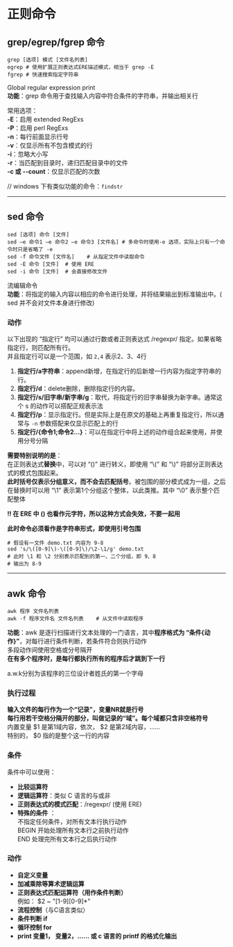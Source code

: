 # 正则命令
## grep/egrep/fgrep 命令
``` Shell
grep [选项] 模式 [文件名列表]
egrep # 使用扩展正则表达式ERE描述模式，相当于 grep -E  
fgrep # 快速搜索指定字符串  
```
Global regular expression print  
**功能**：grep 命令用于查找输入内容中符合条件的字符串，并输出相关行 

常用选项：  
**-E**：启用 extended RegExs  
**-P**：启用 perl RegExs  
**-n**：每行前面显示行号  
**-v**：仅显示所有不包含模式的行  
**-i**：忽略大小写  
**-r**：当匹配到目录时，递归匹配目录中的文件  
**-c 或 --count**：仅显示匹配的次数  

// windows 下有类似功能的命令：`findstr`  

---------------

## sed 命令
``` Shell
sed [选项] 命令 [文件]
sed –e 命令1 –e 命令2 –e 命令3 [文件名] # 多命令时使用-e 选项，实际上只有一个命令时只是省略了 -e
sed -f 命令文件 [文件名]    # 从指定文件中读取命令
sed -E 命令 [文件]  # 使用 ERE
sed -i 命令 [文件]  # 会直接修改文件
```
流编辑命令  
**功能**：将指定的输入内容以相应的命令进行处理，并将结果输出到标准输出中。( sed 并不会对文件本身进行修改)  


### 动作
以下出现的 “指定行” 均可以通过行数或者正则表达式 /regexpr/ 指定。如果省略指定行，则匹配所有行。  
并且指定行可以是一个范围，如 `2,4` 表示2、3、4行
1. **指定行/a字符串**：append新增，在指定行的后新增一行内容为指定字符串的行。
2. **指定行/d**：delete删除，删除指定行的内容。 
3. **指定行/s/旧字串/新字串/g**：取代，将指定行的旧字串替换为新字串。通常这个 s 的动作可以搭配正规表示法  
4. **指定行/p**：显示指定行。但是实际上是在原文的基础上再重复指定行，所以通常与 `-n` 参数搭配来仅显示匹配上的行  
5. **指定行/{命令1;命令2...}**：可以在指定行中将上述的动作组合起来使用，并使用分号分隔  

**需要特别说明的是**：  
在正则表达式**替换**中，可以对 “()” 进行转义，即使用 “\\(” 和 “\\)” 将部分正则表达式的模式包围起来。  
**此时括号仅表示分组意义，而不会去匹配括号**。被包围的部分模式成为一组，之后在替换时可以用 “\1” 表示第1个分组这个整体，以此类推。其中 “\0” 表示整个匹配整体  

**!! 在 ERE 中 () 也看作元字符，所以这种方式会失效，不要一起用**  

**此时命令必须看作是字符串形式，即使用引号包围**  
``` Shell
# 假设有一文件 demo.txt 内容为 9-8
sed 's/\([0-9]\)-\([0-9]\)/\2-\1/g' demo.txt
# 此时 \1 和 \2 分别表示匹配到的第一、二个分组，即 9、8
# 输出为 8-9
```

<!-- 先掌握以上三种吧
1. **c**：取代， c 的后面可以接字串，这些字串可以取代 n1,n2 之间的行  
2. **i**：insert插入， i 的后面可以接字串，而这些字串会在新的一行出现(目前的上一行)  
-->

-----------

## awk 命令
``` Shell
awk 程序 文件名列表
awk -f 程序文件名 文件名列表    # 从文件中读取程序
```
**功能**：awk 是逐行扫描进行文本处理的一门语言，其中**程序格式为 “条件{动作}”**，对每行进行条件判断，若条件符合则执行动作  
多段动作间使用空格或分号隔开  
**在有多个程序时，是每行都执行所有的程序后才跳到下一行**  

a.w.k分别为该程序的三位设计者姓氏的第一个字母  

### 执行过程
**输入文件的每行作为一个“记录”，变量NR就是行号**  
**每行用若干空格分隔开的部分，叫做记录的“域”。每个域都只含非空格符号**  
内置变量 \$1 是第1域内容，依次， \$2 是第2域内容，……  
特别的， \$0 指的是整个这一行的内容  

### 条件
条件中可以使用：  
* **比较运算符** 
* **逻辑运算符**：类似 C 语言的与或非  
* **正则表达式的模式匹配**：/regexpr/ (使用 ERE) 
* **特殊的条件** ：  
  不指定任何条件，对所有文本行执行动作  
  BEGIN 开始处理所有文本行之前执行动作  
  END 处理完所有文本行之后执行动作  

### 动作
* **自定义变量**  
* **加减乘除等算术逻辑运算**  
* **正则表达式匹配运算符（用作条件判断）**  
例如： $2 ~ "[1-9][0-9]*"
* **流程控制**（与C语言类似）
* **条件判断 if**
* **循环控制 for**
* **print 变量1， 变量2，…… 或 c 语言的 printf 的格式化输出**